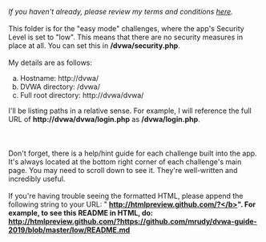 <i>If you haven't already, please review my terms and conditions <a href=https://github.com/mrudy/dvwa-guide-2019/blob/master/README.md target="_blank">here</a>.</i>
<br><br>
This folder is for the "easy mode" challenges, where the app's Security Level is set to "low". This means that there are no security measures in place at all. You can set this in <b>/dvwa/security.php</b>.
<br><br>
My details are as follows:
<ol type="a">
  <li>Hostname: http://dvwa/</li>
  <li>DVWA directory: /dvwa/</li>
  <li>Full root directory: http://dvwa/dvwa/</li>
</ol>

I'll be listing paths in a relative sense. For example, I will reference the full URL of <b>http://dvwa/dvwa/login.php</b> as <b>/dvwa/login.php</b>. 
<br><br><br><br>
Don't forget, there is a help/hint guide for each challenge built into the app. It's always located at the bottom right corner of each challenge's main page. You may need to scroll down to see it. They're well-written and incredibly useful.
<br><br>
If you're having trouble seeing the formatted HTML, please append the following string to your URL: "<b> http://htmlpreview.github.com/?</b>". For example, to see this README in HTML, do: http://htmlpreview.github.com/?https://github.com/mrudy/dvwa-guide-2019/blob/master/low/README.md
